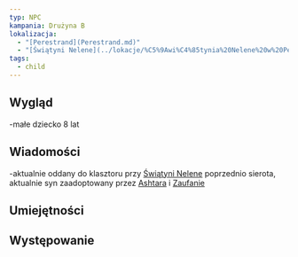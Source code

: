 ```yaml
---
typ: NPC
kampania: Drużyna B
lokalizacja:
  - "[Perestrand](Perestrand.md)"
  - "[Świątyni Nelene](../lokacje/%C5%9Awi%C4%85tynia%20Nelene%20w%20Perestrand.md)"
tags:
  - child
---
```


## Wygląd
-małe dziecko 8 lat
## Wiadomości
-aktualnie oddany do klasztoru przy [Świątyni Nelene](../lokacje/%C5%9Awi%C4%85tynia%20Nelene%20w%20Perestrand.md)
poprzednio sierota, aktualnie syn zaadoptowany przez [Ashtara](../postacie%20graczy/Ashtar.md) i [Zaufanie](../postacie%20graczy/Zaufanie.md)

## Umiejętności

## Występowanie





